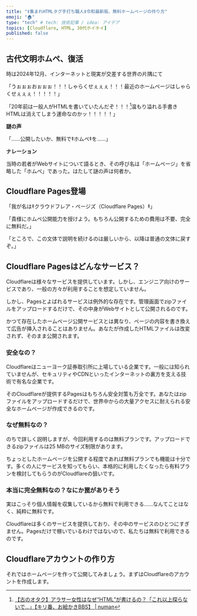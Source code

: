 ```yaml
---
title: "‡集まれHTMLタグ手打ち職人‡令和最新版、無料ホームページの作り方"
emoji: "🏠"
type: "tech" # tech: 技術記事 / idea: アイデア
topics: [Cloudflare, HTML, 30代ホイホイ]
published: false
---
```

## 古代文明ホムペ、復活

時は2024年12月、インターネットと現実が交差する世界の片隅にて

「うぉぉぉおぉぉぉ！！！しゃらくせぇぇぇ！！！最近のホームページはしゃらくせぇぇぇ！！！！！」

「20年前は一般人がHTMLを書いていたんだぞ！！！[^1]温もり溢れる手書きHTMLは消えてしまう運命なのかッ！！！！！」

[^1]: [【古のオタク】アラサー女性はなぜ“HTML”が書けるの？「これ以上探らないで…」【キリ番、お絵かきBBS】 | numan](https://numan.tokyo/column/LYyCq/)

**謎の声**

「……公開したいか、無料で‡ホムペ‡を……」

**ナレーション**

当時の若者がWebサイトについて語るとき、その呼び名は「ホームページ」を省略した「ホムペ」であった。はたして謎の声は何者か。

## Cloudflare Pages登場

「我が名は‡クラウドフレア・ページズ（Cloudflare Pages）‡」

「貴様にホムペ公開能力を授けよう。もちろん公開するための費用は不要、完全に無料だ。」

「ところで、この文体で説明を続けるのは厳しいから、以降は普通の文体に戻すぞ。」

## Cloudflare Pagesはどんなサービス？

Cloudflareは様々なサービスを提供しています。しかし、エンジニア向けのサービスであり、一般の方々が利用することを想定していません。

しかし、Pagesとよばれるサービスは例外的な存在です。管理画面でzipファイルをアップロードするだけで、その中身がWebサイトとして公開されるのです。

かつて存在したホームページ公開サービスとは異なり、ページの内容を書き換えて広告が挿入されることはありません。あなたが作成したHTMLファイルは改変されず、そのまま公開されます。

### 安全なの？

Cloudflareはニューヨーク証券取引所に上場している企業です。一般には知られていませんが、セキュリティやCDNといったインターネットの裏方を支える技術で有名な企業です。

そのCloudflareが提供するPagesはもちろん安全対策も万全です。あなたはzipファイルをアップロードするだけで、世界中からの大量アクセスに耐えられる安全なホームページが作成できるのです。

### なぜ無料なの？

のちで詳しく説明しますが、今回利用するのは無料プランです。アップロードできるzipファイルは25 MBのサイズ制限があります。

ちょっとしたホームページを公開する程度であれば無料プランでも機能は十分です。多くの人にサービスを知ってもらい、本格的に利用したくなったら有料プランを検討してもらうのがCloudflareの狙いです。

### 本当に完全無料なの？なにか罠がありそう

実はこっそり個人情報を収集しているから無料で利用できる……なんてことはなく、純粋に無料です。

Cloudflareは多くのサービスを提供しており、その中のサービスのひとつにすぎません。Pagesだけで稼いでいるわけではないので、私たちは無料で利用できるのです。

## Cloudflareアカウントの作り方

それではホームページを作って公開してみましょう。まずはCloudflareのアカウントを作成します。
